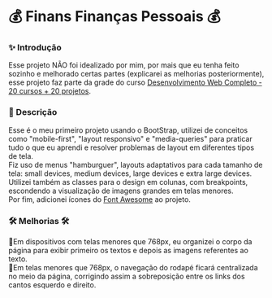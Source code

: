 # 💰 Finans Finanças Pessoais 💰
### ✨ Introdução
Esse projeto NÃO foi idealizado por mim, por mais que eu tenha feito sozinho e melhorado certas partes (explicarei as melhorias posteriormente), esse projeto faz parte da grade do curso [Desenvolvimento Web Completo - 20 cursos + 20 projetos](https://www.udemy.com/course/web-completo/).
### 📜 Descrição
Esse é o meu primeiro projeto usando o BootStrap, utilizei de conceitos como "mobile-first", "layout responsivo" e "media-queries" para praticar tudo o que eu aprendi e resolver problemas de layout em diferentes tipos de tela.<br>
Fiz uso de menus "hamburguer", layouts adaptativos para cada tamanho de tela: small devices, medium devices, large devices e extra large devices.<br>
Utilizei também as classes para o design em colunas, com breakpoints, escondendo a visualização de imagens grandes em telas menores.<br>
Por fim, adicionei ícones do [Font Awesome](https://fontawesome.com) ao projeto.
### 🛠️ Melhorias 🛠️
🔧Em dispositivos com telas menores que 768px, eu organizei o corpo da página para exibir primeiro os textos e depois as imagens referentes ao texto.<br>
🔧Em telas menores que 768px, o navegação do rodapé ficará centralizada no meio da página, corrigindo assim a sobreposição entre os links dos cantos esquerdo e direito.

